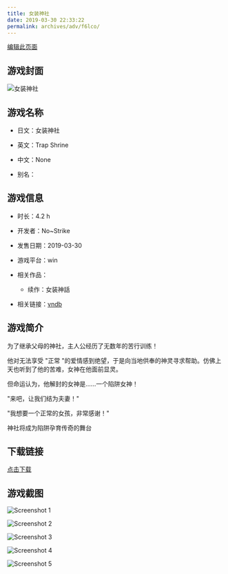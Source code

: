 ```yaml
---
title: 女装神社
date: 2019-03-30 22:33:22
permalink: archives/adv/f6lco/
---
```

[编辑此页面](https://github.com/ACG-3/ADV3-source/blob/main/source/_posts/%E5%A5%B3%E8%A3%85%E7%A5%9E%E7%A4%BE.md)

## 游戏封面

![女装神社](https://pan.timero.xyz/d/onedrive/img_lib_001/%E5%A5%B3%E8%A3%85%E7%A5%9E%E7%A4%BE_cover.avif)


## 游戏名称

- 日文：女装神社
- 英文：Trap Shrine
- 中文：None

- 别名：


## 游戏信息

- 时长：4.2 h
- 开发者：No~Strike
- 发售日期：2019-03-30
- 游戏平台：win
- 相关作品：
   - 续作：女装神話

- 相关链接：[vndb](https://vndb.org/v25384)


## 游戏简介

为了继承父母的神社，主人公经历了无数年的苦行训练！

他对无法享受 "正常 "的爱情感到绝望，于是向当地供奉的神灵寻求帮助。仿佛上天也听到了他的苦难，女神在他面前显灵。

但命运认为，他解封的女神是......一个陷阱女神！

"来吧，让我们结为夫妻！"

"我想要一个正常的女孩，非常感谢！"

神社将成为陷阱孕育传奇的舞台


## 下载链接

[点击下载](https://pan.timero.xyz/onedrive/adv_lib_001/%E5%A5%B3%E8%A3%85%E7%A5%9E%E7%A4%BE)


## 游戏截图


![Screenshot 1](https://pan.timero.xyz/d/onedrive/img_lib_001/%E5%A5%B3%E8%A3%85%E7%A5%9E%E7%A4%BE_Screenshot_1.avif)

![Screenshot 2](https://pan.timero.xyz/d/onedrive/img_lib_001/%E5%A5%B3%E8%A3%85%E7%A5%9E%E7%A4%BE_Screenshot_2.avif)

![Screenshot 3](https://pan.timero.xyz/d/onedrive/img_lib_001/%E5%A5%B3%E8%A3%85%E7%A5%9E%E7%A4%BE_Screenshot_3.avif)

![Screenshot 4](https://pan.timero.xyz/d/onedrive/img_lib_001/%E5%A5%B3%E8%A3%85%E7%A5%9E%E7%A4%BE_Screenshot_4.avif)

![Screenshot 5](https://pan.timero.xyz/d/onedrive/img_lib_001/%E5%A5%B3%E8%A3%85%E7%A5%9E%E7%A4%BE_Screenshot_5.avif)

